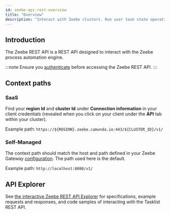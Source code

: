 ```yaml
---
id: zeebe-api-rest-overview
title: "Overview"
description: "Interact with Zeebe clusters. Run user task state operations for Zeebe user tasks."
---
```


## Introduction

The Zeebe REST API is a REST API designed to interact with the Zeebe process automation engine.

:::note
Ensure you [authenticate](./zeebe-api-rest-authentication.md) before accessing the Zeebe REST API.
:::

## Context paths

### SaaS

Find your **region Id** and **cluster Id** under **Connection information** in your client credentials (revealed when you click on your client under the **API** tab within your cluster).

Example path: `https://${REGION}.zeebe.camunda.io:443/${CLUSTER_ID}/v1/`

### Self-Managed

The context path should match the host and path defined in your Zeebe Gateway [configuration](/self-managed/setup/guides/ingress-setup.md). The path used here is the default.

Example path: `http://localhost:8080/v1/`

## API Explorer

See [the interactive Zeebe REST API Explorer][zeebe-api-explorer] for specifications, example requests and responses, and code samples of interacting with the Tasklist REST API.

[zeebe-api-explorer]: ./specifications/zeebe-rest-api.info.mdx
